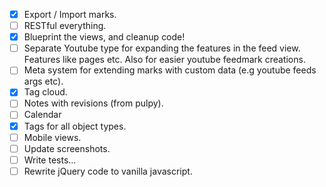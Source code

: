 - [x] Export / Import marks.
- [ ] RESTful everything.
- [x] Blueprint the views, and cleanup code!
- [ ] Separate Youtube type for expanding the features in the feed view. Features like pages etc. Also for easier youtube feedmark creations.
- [ ] Meta system for extending marks with custom data (e.g youtube feeds args etc).
- [x] Tag cloud.
- [ ] Notes with revisions (from pulpy).
- [ ] Calendar
- [x] Tags for all object types.
- [ ] Mobile views.
- [ ] Update screenshots.
- [ ] Write tests...
- [ ] Rewrite jQuery code to vanilla javascript.
